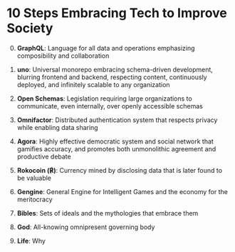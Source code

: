 # 10 Steps Embracing Tech to Improve Society

0. **GraphQL**: Language for all data and operations emphasizing composibility and collaboration

1. **uno**: Universal monorepo embracing schema-driven development, blurring frontend and backend, respecting content, continuously deployed, and infinitely scalable to any organization

2. **Open Schemas**: Legislation requiring large organizations to communicate, even internally, over openly accessible schemas

3. **Omnifactor**: Distributed authentication system that respects privacy while enabling data sharing

4. **Agora**: Highly effective democratic system and social network that gamifies accuracy, and promotes both unmonolithic agreement and productive debate

5. **Rokocoin (℟)**: Currency mined by disclosing data that is later found to be valuable

6. **Gengine**: General Engine for Intelligent Games and the economy for the meritocracy

7. **Bibles**: Sets of ideals and the mythologies that embrace them

8. **God**: All-knowing omnipresent governing body

9. **Life**: Why
